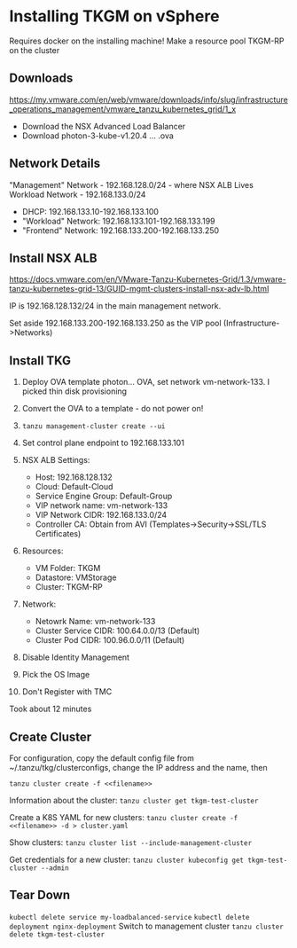 # Installing TKGM on vSphere

Requires docker on the installing machine!
Make a resource pool TKGM-RP on the cluster


## Downloads

https://my.vmware.com/en/web/vmware/downloads/info/slug/infrastructure_operations_management/vmware_tanzu_kubernetes_grid/1_x

- Download the NSX Advanced Load Balancer
- Download photon-3-kube-v1.20.4 ... .ova


## Network Details

"Management" Network - 192.168.128.0/24 - where NSX ALB Lives
Workload Network - 192.168.133.0/24
   - DHCP: 192.168.133.10-192.168.133.100
   - "Workload" Network: 192.168.133.101-192.168.133.199
   - "Frontend" Network: 192.168.133.200-192.168.133.250

## Install NSX ALB

https://docs.vmware.com/en/VMware-Tanzu-Kubernetes-Grid/1.3/vmware-tanzu-kubernetes-grid-13/GUID-mgmt-clusters-install-nsx-adv-lb.html

IP is 192.168.128.132/24 in the main management network.

Set aside 192.168.133.200-192.168.133.250 as the VIP pool (Infrastructure->Networks)

## Install TKG

1. Deploy OVA template photon... OVA, set network vm-network-133. I picked thin disk provisioning
1. Convert the OVA to a template - do not power on!

1. `tanzu management-cluster create --ui`
1. Set control plane endpoint to 192.168.133.101
1. NSX ALB Settings:
   - Host: 192.168.128.132
   - Cloud: Default-Cloud
   - Service Engine Group: Default-Group
   - VIP network name: vm-network-133
   - VIP Network CIDR: 192.168.133.0/24
   - Controller CA: Obtain from AVI (Templates->Security->SSL/TLS Certificates)
1. Resources:
   - VM Folder: TKGM
   - Datastore: VMStorage
   - Cluster: TKGM-RP
1. Network:
   - Netowrk Name: vm-network-133
   - Cluster Service CIDR: 100.64.0.0/13 (Default)
   - Cluster Pod CIDR: 100.96.0.0/11 (Default)
1. Disable Identity Management
1. Pick the OS Image
1. Don't Register with TMC

Took about 12 minutes

## Create Cluster

For configuration, copy the default config file from ~/.tanzu/tkg/clusterconfigs, change the IP address and the name, then

`tanzu cluster create -f <<filename>>`

Information about the cluster:
`tanzu cluster get tkgm-test-cluster`

Create a K8S YAML for new clusters:
`tanzu cluster create -f <<filename>> -d > cluster.yaml`

Show clusters:
`tanzu cluster list --include-management-cluster`

Get credentials for a new cluster:
`tanzu cluster kubeconfig get tkgm-test-cluster --admin`

## Tear Down

`kubectl delete service my-loadbalanced-service`
`kubectl delete deployment nginx-deployment`
Switch to management cluster
`tanzu cluster delete tkgm-test-cluster`

